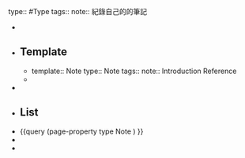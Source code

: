 type:: #Type
tags::
note:: 紀錄自己的的筆記

-
- ## Template
	- template:: Note
	  type:: Note
	  tags:: 
	  note::
	  Introduction
	  Reference
	-
-
- ## List
- {{query (page-property type Note ) }}
-
-